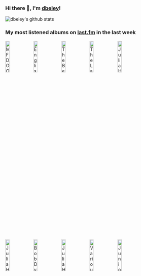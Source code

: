 ### Hi there 👋, I'm [dbeley](https://dbeley.ovh/en)!

![dbeley's github stats](https://github-readme-stats.vercel.app/api?username=dbeley)

### My most listened albums on [last.fm](https://www.last.fm/user/d_beley) in the last week

[<img src='https://lastfm.freetls.fastly.net/i/u/300x300/5520cd4c7fff46bbe8baaa1fd31a9867.jpg' width='16%' height='16%' alt='MF DOOM - Operation: Doomsday'>](https://www.last.fm/music/mf%2bdoom/operation%253a%2bdoomsday)&nbsp;
[<img src='https://lastfm.freetls.fastly.net/i/u/300x300/9869939c291c6bb023fd68ce600e490b.jpg' width='16%' height='16%' alt='English Teacher - This Could Be Texas'>](https://www.last.fm/music/english%2bteacher/this%2bcould%2bbe%2btexas)&nbsp;
[<img src='https://lastfm.freetls.fastly.net/i/u/300x300/5efd3a722587f3bf448160c7cfb4c625.jpg' width='16%' height='16%' alt='The Beths - Expert in a Dying Field'>](https://www.last.fm/music/the%2bbeths/expert%2bin%2ba%2bdying%2bfield)&nbsp;
[<img src='https://lastfm.freetls.fastly.net/i/u/300x300/48a26e613124f0a242545ebe620b4951.png' width='16%' height='16%' alt='The Last Dinner Party - Prelude to Ecstasy'>](https://www.last.fm/music/the%2blast%2bdinner%2bparty/prelude%2bto%2becstasy)&nbsp;
[<img src='https://lastfm.freetls.fastly.net/i/u/300x300/f7217fa1319c242872b6148740b26bcc.png' width='16%' height='16%' alt='Julia Holter - Have You In My Wilderness'>](https://www.last.fm/music/julia%2bholter/have%2byou%2bin%2bmy%2bwilderness)&nbsp;
<br>
[<img src='https://lastfm.freetls.fastly.net/i/u/300x300/586533d37a5fab3e10f8c66c5df44939.jpg' width='16%' height='16%' alt='Julia Holter - Something in the Room She Moves'>](https://www.last.fm/music/julia%2bholter/something%2bin%2bthe%2broom%2bshe%2bmoves)&nbsp;
[<img src='https://lastfm.freetls.fastly.net/i/u/300x300/4dad18057aa89ba5105cd9a973e3ec2f.jpg' width='16%' height='16%' alt='Bob Dylan - Nashville Skyline'>](https://www.last.fm/music/bob%2bdylan/nashville%2bskyline)&nbsp;
[<img src='https://lastfm.freetls.fastly.net/i/u/300x300/b6988e93906c42939d0892061944f6bd.png' width='16%' height='16%' alt='Julia Holter - Loud City Song'>](https://www.last.fm/music/julia%2bholter/loud%2bcity%2bsong)&nbsp;
[<img src='https://lastfm.freetls.fastly.net/i/u/300x300/d5c97f0595e229f94189c691282aad36.png' width='16%' height='16%' alt='Various Artists - Fallout 4: Diamond City Radio'>](https://www.last.fm/music/various%2bartists/fallout%2b4%253a%2bdiamond%2bcity%2bradio)&nbsp;
[<img src='https://lastfm.freetls.fastly.net/i/u/300x300/e66179b717c1ca469388192f4f43ca37.jpg' width='16%' height='16%' alt='Junior Mance - The Soulful Piano of Junior Mance'>](https://www.last.fm/music/junior%2bmance/the%2bsoulful%2bpiano%2bof%2bjunior%2bmance)&nbsp;
<br>
